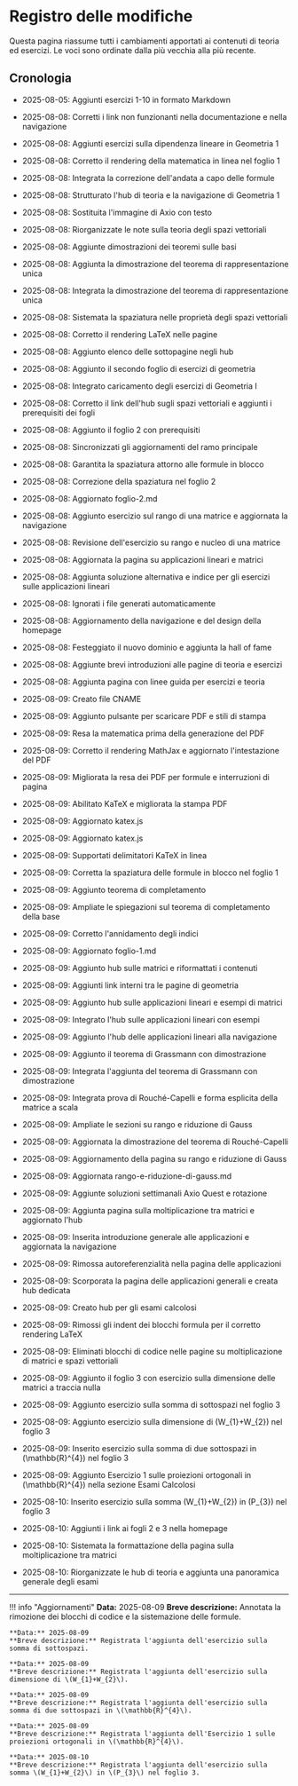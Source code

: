 # Registro delle modifiche

Questa pagina riassume tutti i cambiamenti apportati ai contenuti di teoria ed esercizi.
Le voci sono ordinate dalla più vecchia alla più recente.

## Cronologia

- 2025-08-05: Aggiunti esercizi 1-10 in formato Markdown
- 2025-08-08: Corretti i link non funzionanti nella documentazione e nella navigazione
- 2025-08-08: Aggiunti esercizi sulla dipendenza lineare in Geometria 1
- 2025-08-08: Corretto il rendering della matematica in linea nel foglio 1
- 2025-08-08: Integrata la correzione dell'andata a capo delle formule
- 2025-08-08: Strutturato l'hub di teoria e la navigazione di Geometria 1
- 2025-08-08: Sostituita l'immagine di Axio con testo
- 2025-08-08: Riorganizzate le note sulla teoria degli spazi vettoriali
- 2025-08-08: Aggiunte dimostrazioni dei teoremi sulle basi
- 2025-08-08: Aggiunta la dimostrazione del teorema di rappresentazione unica
- 2025-08-08: Integrata la dimostrazione del teorema di rappresentazione unica
- 2025-08-08: Sistemata la spaziatura nelle proprietà degli spazi vettoriali
- 2025-08-08: Corretto il rendering LaTeX nelle pagine
- 2025-08-08: Aggiunto elenco delle sottopagine negli hub
- 2025-08-08: Aggiunto il secondo foglio di esercizi di geometria
- 2025-08-08: Integrato caricamento degli esercizi di Geometria I
- 2025-08-08: Corretto il link dell'hub sugli spazi vettoriali e aggiunti i prerequisiti dei fogli
- 2025-08-08: Aggiunto il foglio 2 con prerequisiti
- 2025-08-08: Sincronizzati gli aggiornamenti del ramo principale
- 2025-08-08: Garantita la spaziatura attorno alle formule in blocco
- 2025-08-08: Correzione della spaziatura nel foglio 2
- 2025-08-08: Aggiornato foglio-2.md
- 2025-08-08: Aggiunto esercizio sul rango di una matrice e aggiornata la navigazione
- 2025-08-08: Revisione dell'esercizio su rango e nucleo di una matrice
- 2025-08-08: Aggiornata la pagina su applicazioni lineari e matrici
- 2025-08-08: Aggiunta soluzione alternativa e indice per gli esercizi sulle applicazioni lineari
- 2025-08-08: Ignorati i file generati automaticamente
- 2025-08-08: Aggiornamento della navigazione e del design della homepage
- 2025-08-08: Festeggiato il nuovo dominio e aggiunta la hall of fame
- 2025-08-08: Aggiunte brevi introduzioni alle pagine di teoria e esercizi
- 2025-08-08: Aggiunta pagina con linee guida per esercizi e teoria
- 2025-08-09: Creato file CNAME
- 2025-08-09: Aggiunto pulsante per scaricare PDF e stili di stampa
- 2025-08-09: Resa la matematica prima della generazione del PDF
- 2025-08-09: Corretto il rendering MathJax e aggiornato l'intestazione del PDF
- 2025-08-09: Migliorata la resa dei PDF per formule e interruzioni di pagina
- 2025-08-09: Abilitato KaTeX e migliorata la stampa PDF
- 2025-08-09: Aggiornato katex.js
- 2025-08-09: Aggiornato katex.js
- 2025-08-09: Supportati delimitatori KaTeX in linea
- 2025-08-09: Corretta la spaziatura delle formule in blocco nel foglio 1
- 2025-08-09: Aggiunto teorema di completamento
- 2025-08-09: Ampliate le spiegazioni sul teorema di completamento della base
- 2025-08-09: Corretto l'annidamento degli indici
- 2025-08-09: Aggiornato foglio-1.md
- 2025-08-09: Aggiunto hub sulle matrici e riformattati i contenuti
- 2025-08-09: Aggiunti link interni tra le pagine di geometria
- 2025-08-09: Aggiunto hub sulle applicazioni lineari e esempi di matrici
- 2025-08-09: Integrato l'hub sulle applicazioni lineari con esempi
- 2025-08-09: Aggiunto l'hub delle applicazioni lineari alla navigazione
- 2025-08-09: Aggiunto il teorema di Grassmann con dimostrazione
- 2025-08-09: Integrata l'aggiunta del teorema di Grassmann con dimostrazione
- 2025-08-09: Integrata prova di Rouché-Capelli e forma esplicita della matrice a scala
- 2025-08-09: Ampliate le sezioni su rango e riduzione di Gauss
- 2025-08-09: Aggiornata la dimostrazione del teorema di Rouché-Capelli
- 2025-08-09: Aggiornamento della pagina su rango e riduzione di Gauss
- 2025-08-09: Aggiornata rango-e-riduzione-di-gauss.md
- 2025-08-09: Aggiunte soluzioni settimanali Axio Quest e rotazione

- 2025-08-09: Aggiunta pagina sulla moltiplicazione tra matrici e aggiornato l'hub
- 2025-08-09: Inserita introduzione generale alle applicazioni e aggiornata la navigazione
- 2025-08-09: Rimossa autoreferenzialità nella pagina delle applicazioni
- 2025-08-09: Scorporata la pagina delle applicazioni generali e creata hub dedicata
- 2025-08-09: Creato hub per gli esami calcolosi
- 2025-08-09: Rimossi gli indent dei blocchi formula per il corretto rendering LaTeX
- 2025-08-09: Eliminati blocchi di codice nelle pagine su moltiplicazione di matrici e spazi vettoriali
- 2025-08-09: Aggiunto il foglio 3 con esercizio sulla dimensione delle matrici a traccia nulla
- 2025-08-09: Aggiunto esercizio sulla somma di sottospazi nel foglio 3
- 2025-08-09: Aggiunto esercizio sulla dimensione di \(W_{1}+W_{2}\) nel foglio 3
- 2025-08-09: Inserito esercizio sulla somma di due sottospazi in \(\mathbb{R}^{4}\) nel foglio 3
- 2025-08-09: Aggiunto Esercizio 1 sulle proiezioni ortogonali in \(\mathbb{R}^{4}\) nella sezione Esami Calcolosi
- 2025-08-10: Inserito esercizio sulla somma \(W_{1}+W_{2}\) in \(P_{3}\) nel foglio 3
- 2025-08-10: Aggiunti i link ai fogli 2 e 3 nella homepage
- 2025-08-10: Sistemata la formattazione della pagina sulla moltiplicazione tra matrici
- 2025-08-10: Riorganizzate le hub di teoria e aggiunta una panoramica generale degli esami

---

!!! info "Aggiornamenti"
    **Data:** 2025-08-09
    **Breve descrizione:** Annotata la rimozione dei blocchi di codice e la sistemazione delle formule.

    **Data:** 2025-08-09
    **Breve descrizione:** Registrata l'aggiunta dell'esercizio sulla somma di sottospazi.

    **Data:** 2025-08-09
    **Breve descrizione:** Registrata l'aggiunta dell'esercizio sulla dimensione di \(W_{1}+W_{2}\).

    **Data:** 2025-08-09
    **Breve descrizione:** Registrata l'aggiunta dell'esercizio sulla somma di due sottospazi in \(\mathbb{R}^{4}\).

    **Data:** 2025-08-09
    **Breve descrizione:** Registrata l'aggiunta dell'Esercizio 1 sulle proiezioni ortogonali in \(\mathbb{R}^{4}\).

    **Data:** 2025-08-10
    **Breve descrizione:** Registrata l'aggiunta dell'esercizio sulla somma \(W_{1}+W_{2}\) in \(P_{3}\) nel foglio 3.
